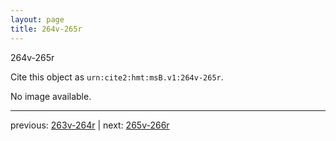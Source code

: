 ```yaml
---
layout: page
title: 264v-265r
---
```


264v-265r

Cite this object as `urn:cite2:hmt:msB.v1:264v-265r`.

No image available. 



---

previous: [263v-264r](../263v-264r/) | next: [265v-266r](../265v-266r/)